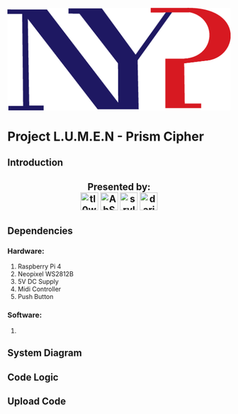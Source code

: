 ![alt text](image.png)
# Project L.U.M.E.N - Prism Cipher
## Introduction
  <h2 align = "center">
  Presented by:<br>
  <a href="https://github.com/syakiltrm"><img src="https://avatars.githubusercontent.com/u/208737626?v=4&size=64" title="tl0wh" width="40" height="40"></a>
  <a href="https://github.com/Kean-en"><img src="https://avatars.githubusercontent.com/u/109288203?v=4" title="AhSohs" width="40" height="40"></a>
  <a href="https://github.com/ArifYazid05"><img src="https://avatars.githubusercontent.com/u/208737017?v=4" title="srylqwerty" width="40" height="40"></a>
  <a href="https://github.com/Wayne-Teo"><img src="https://avatars.githubusercontent.com/u/208737553?v=4" title="dariensiew" width="40" height="40"></a>
</h2>



## Dependencies
### Hardware:
1. Raspberry Pi 4
2. Neopixel WS2812B
3. 5V DC Supply
4. Midi Controller
5. Push Button

### Software:
1. 
## System Diagram
## Code Logic
## Upload Code